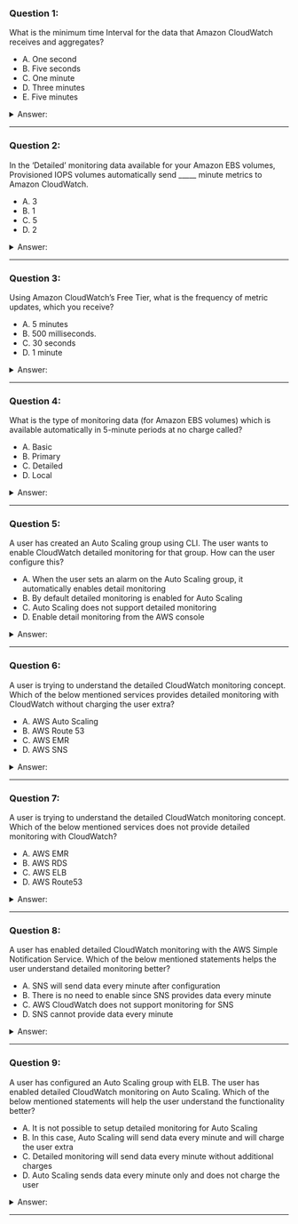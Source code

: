 ### Question 1:

What is the minimum time Interval for the data that Amazon CloudWatch receives and aggregates?

- A. One second
- B. Five seconds
- C. One minute
- D. Three minutes
- E. Five minutes

<details><summary>Answer:</summary><p>
[C]

Categories:
[CloudWatch]

Explanation:

Question 1@http://jayendrapatil.com/cloudwatch-monitoring-supported-aws-services/

</p></details><hr>

### Question 2:

In the ‘Detailed’ monitoring data available for your Amazon EBS volumes, Provisioned IOPS volumes automatically send _____ minute metrics to Amazon CloudWatch.

- A. 3
- B. 1
- C. 5
- D. 2

<details><summary>Answer:</summary><p>
[B]

Categories:
[CloudWatch, EBS]

Explanation:

Question 2@http://jayendrapatil.com/cloudwatch-monitoring-supported-aws-services/

</p></details><hr>

### Question 3:

Using Amazon CloudWatch’s Free Tier, what is the frequency of metric updates, which you receive?

- A. 5 minutes
- B. 500 milliseconds.
- C. 30 seconds
- D. 1 minute

<details><summary>Answer:</summary><p>
[A]

Categories:
[CloudWatch]

Explanation:

Question 3@http://jayendrapatil.com/cloudwatch-monitoring-supported-aws-services/

</p></details><hr>

### Question 4:

What is the type of monitoring data (for Amazon EBS volumes) which is available automatically in 5-minute periods at no charge called?

- A. Basic
- B. Primary
- C. Detailed
- D. Local

<details><summary>Answer:</summary><p>
[A]

Categories:
[EBS]

Explanation:

Question 4@http://jayendrapatil.com/cloudwatch-monitoring-supported-aws-services/

</p></details><hr>

### Question 5:

A user has created an Auto Scaling group using CLI. The user wants to enable CloudWatch detailed monitoring for that group. How can the user configure this?

- A. When the user sets an alarm on the Auto Scaling group, it automatically enables detail monitoring
- B. By default detailed monitoring is enabled for Auto Scaling
- C. Auto Scaling does not support detailed monitoring
- D. Enable detail monitoring from the AWS console

<details><summary>Answer:</summary><p>
[B]

Categories:
[CloudWatch, ASG]

Explanation:

Question 5@http://jayendrapatil.com/cloudwatch-monitoring-supported-aws-services/

B: Detailed monitoring is enabled when you create the launch configuration using the AWS CLI or an API

</p></details><hr>

### Question 6:

A user is trying to understand the detailed CloudWatch monitoring concept. Which of the below mentioned services provides detailed monitoring with CloudWatch without charging the user extra?

- A. AWS Auto Scaling
- B. AWS Route 53
- C. AWS EMR
- D. AWS SNS

<details><summary>Answer:</summary><p>
[B]

Categories:
[CloudWatch, ASG, SNS, Route 53, EMR]

Explanation:

Question 6@http://jayendrapatil.com/cloudwatch-monitoring-supported-aws-services/

</p></details><hr>

### Question 7:

A user is trying to understand the detailed CloudWatch monitoring concept. Which of the below mentioned services does not provide detailed monitoring with CloudWatch?

- A. AWS EMR
- B. AWS RDS
- C. AWS ELB
- D. AWS Route53

<details><summary>Answer:</summary><p>
[A]

Categories:
[RDS, CloudWatch, ELB, EMR]

Explanation:

Question 7@http://jayendrapatil.com/cloudwatch-monitoring-supported-aws-services/

</p></details><hr>

### Question 8:

A user has enabled detailed CloudWatch monitoring with the AWS Simple Notification Service. Which of the below mentioned statements helps the user understand detailed monitoring better?

- A. SNS will send data every minute after configuration
- B. There is no need to enable since SNS provides data every minute
- C. AWS CloudWatch does not support monitoring for SNS
- D. SNS cannot provide data every minute

<details><summary>Answer:</summary><p>
[D]

Categories:
[CloudWatch, SNS]

Explanation:

Question 8@http://jayendrapatil.com/cloudwatch-monitoring-supported-aws-services/

</p></details><hr>

### Question 9:

A user has configured an Auto Scaling group with ELB. The user has enabled detailed CloudWatch monitoring on Auto Scaling. Which of the below mentioned statements will help the user understand the functionality better?

- A. It is not possible to setup detailed monitoring for Auto Scaling
- B. In this case, Auto Scaling will send data every minute and will charge the user extra
- C. Detailed monitoring will send data every minute without additional charges
- D. Auto Scaling sends data every minute only and does not charge the user

<details><summary>Answer:</summary><p>
[B]

Categories:
[CloudWatch, ASG, ELB]

Explanation:

Question 9@http://jayendrapatil.com/cloudwatch-monitoring-supported-aws-services/

</p></details><hr>

